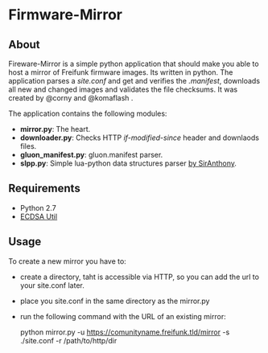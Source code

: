 # Firmware-Mirror

## About

Fireware-Mirror is a simple python application that should make you able to host a mirror of Freifunk firmware images. Its written in python. The application parses a _site.conf_ and get and verifies the _.manifest_, downloads all new and changed images and validates the file checksums. It was created by @corny and @komaflash .

The application contains the following modules:
* __mirror.py__: The heart.
* __downloader.py__: Checks HTTP _if-modified-since_ header and downlaods files.
* __gluon_manifest.py__: gluon.manifest parser.
* __slpp.py__: Simple lua-python data structures parser [by SirAnthony](https://github.com/SirAnthony/slpp).

## Requirements

* Python 2.7
* [ECDSA Util](https://github.com/tcatm/ecdsautils)

## Usage

To create a new mirror you have to:
* create a directory, taht is accessible via HTTP, so you can add the url to your site.conf later.
* place you site.conf in the same directory as the mirror.py
* run the following command with the URL of an existing mirror:

    python mirror.py -u https://comunityname.freifunk.tld/mirror -s ./site.conf -r /path/to/http/dir


